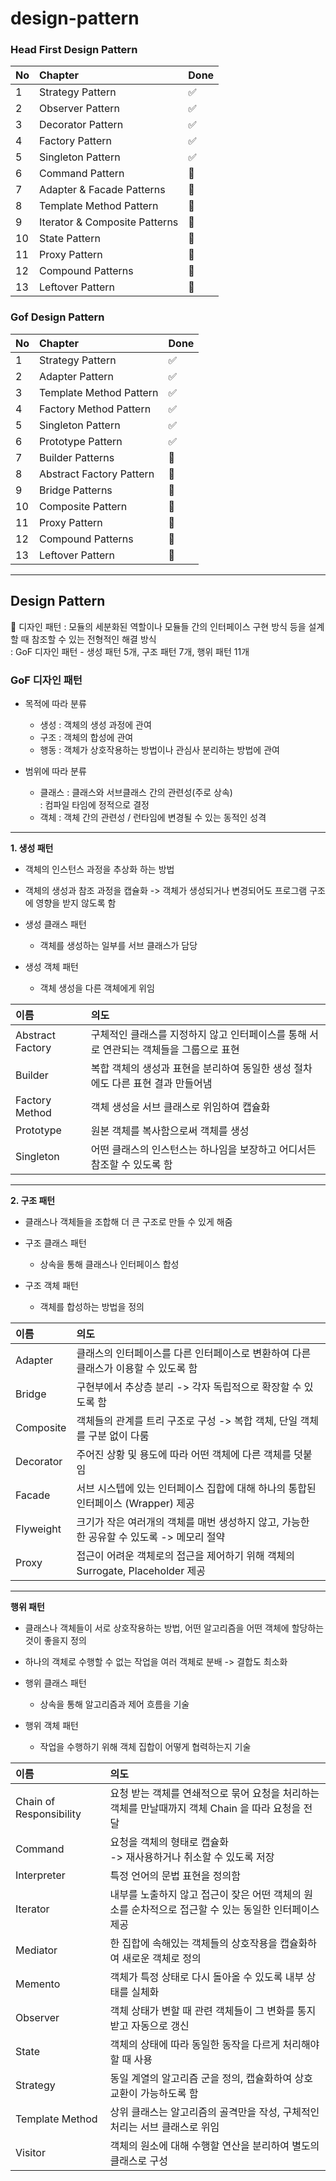 # design-pattern

### Head First Design Pattern


 No | Chapter                       | Done               |
:-- | :-----------------------------| :------------------|
| 1 | Strategy Pattern              | :white_check_mark:  |
| 2 | Observer Pattern              | :white_check_mark:  |
| 3 | Decorator Pattern             | :white_check_mark:  |
| 4 | Factory Pattern               | :white_check_mark:  |
| 5 | Singleton Pattern             | :white_check_mark:  |
| 6 | Command  Pattern              | :black_square_button: |
| 7 | Adapter & Facade Patterns     | :black_square_button: |
| 8 | Template Method Pattern       | :black_square_button: |
| 9 | Iterator & Composite Patterns | :black_square_button: |
| 10 | State Pattern                | :black_square_button: |
| 11 | Proxy Pattern                | :black_square_button: |
| 12 | Compound Patterns            | :black_square_button: |
| 13 | Leftover Pattern             | :black_square_button: |

### Gof Design Pattern


 No | Chapter                       | Done               |
:-- | :-----------------------------| :------------------|
| 1 | Strategy Pattern              | :white_check_mark:  |
| 2 | Adapter Pattern               | :white_check_mark:  |
| 3 | Template Method Pattern       | :white_check_mark:  |
| 4 | Factory Method Pattern        | :white_check_mark:  |
| 5 | Singleton Pattern             | :white_check_mark:  |
| 6 | Prototype  Pattern            | :white_check_mark:  |
| 7 | Builder Patterns              | :black_square_button: |
| 8 | Abstract Factory Pattern      | :black_square_button: |
| 9 | Bridge Patterns               | :black_square_button: |
| 10 | Composite Pattern            | :black_square_button: |
| 11 | Proxy Pattern                | :black_square_button: |
| 12 | Compound Patterns            | :black_square_button: |
| 13 | Leftover Pattern             | :black_square_button: |

<hr>

## Design Pattern

:low_brightness:
디자인 패턴 : 모듈의 세분화된 역할이나 모듈들 간의 인터페이스 구현 방식 등을 
            설계할 때 참조할 수 있는 전형적인 해결 방식<br>
          : GoF 디자인 패턴 - 생성 패턴 5개, 구조 패턴 7개, 행위 패턴 11개

### GoF 디자인 패턴

- 목적에 따라 분류 
  - 생성 : 객체의 생성 과정에 관여
  - 구조 : 객체의 합성에 관여
  - 행동 : 객체가 상호작용하는 방법이나 관심사 분리하는 방법에 관여

- 범위에 따라 분류 
  - 클래스 : 클래스와 서브클래스 간의 관련성(주로 상속)<br>
          : 컴파일 타임에 정적으로 결정
  - 객체 : 객체 간의 관련성 / 런타임에 변경될 수 있는 동적인 성격

<hr>
<b> 1. 생성 패턴</b>

- 객체의 인스턴스 과정을 추상화 하는 방법
- 객체의 생성과 참조 과정을 캡슐화 
 -> 객체가 생성되거나 변경되어도 프로그램 구조에 영향을 받지 않도록 함


- 생성 클래스 패턴
  - 객체를 생성하는 일부를 서브 클래스가 담당
- 생성 객체 패턴
  - 객체 생성을 다른 객체에게 위임
  
| 이름               | 의도                                               |
|:-----------------|:-------------------------------------------------|
| Abstract Factory | 구체적인 클래스를 지정하지 않고 인터페이스를 통해 서로 연관되는 객체들을 그룹으로 표현 |
 | Builder          | 복합 객체의 생성과 표현을 분리하여 동일한 생성 절차에도 다른 표현 결과 만들어냄    |
 | Factory Method   | 객체 생성을 서브 클래스로 위임하여 캡슐화                          |
| Prototype        | 원본 객체를 복사함으로써 객체를 생성                             |
| Singleton        | 어떤 클래스의 인스턴스는 하나임을 보장하고 어디서든 참조할 수 있도록 함         |


<hr>
<b> 2. 구조 패턴</b>

- 클래스나 객체들을 조합해 더 큰 구조로 만들 수 있게 해줌



- 구조 클래스 패턴
  - 상속을 통해 클래스나 인터페이스 합성
- 구조 객체 패턴
  - 객체를 합성하는 방법을 정의

| 이름        | 의도                                                     |
|:----------|:-------------------------------------------------------|
| Adapter   | 클래스의 인터페이스를 다른 인터페이스로 변환하여 다른 클래스가 이용할 수 있도록 함         |
| Bridge    | 구현부에서 추상층 분리 -> 각자 독립적으로 확장할 수 있도록 함                   |
| Composite | 객체들의 관계를 트리 구조로 구성 -> 복합 객체, 단일 객체를 구분 없이 다룸           |
| Decorator | 주어진 상황 및 용도에 따라 어떤 객체에 다른 객체를 덧붙임                      |
| Facade    | 서브 시스텝에 있는 인터페이스 집합에 대해 하나의 통합된 인터페이스 (Wrapper) 제공     |
| Flyweight | 크기가 작은 여러개의 객체를 매번 생성하지 않고, 가능한 한 공유할 수 있도록 -> 메모리 절약  |
| Proxy     | 접근이 어려운 객체로의 접근을 제어하기 위해 객체의 Surrogate, Placeholder 제공 |


<hr>
<b>행위 패턴</b>

- 클래스나 객체들이 서로 상호작용하는 방법, 어떤 알고리즘을 어떤 객체에 할당하는 것이 좋을지 정의
- 하나의 객체로 수행할 수 없는 작업을 여러 객체로 분배 -> 결합도 최소화


- 행위 클래스 패턴
  - 상속을 통해 알고리즘과 제어 흐름을 기술
- 행위 객체 패턴
  - 작업을 수행하기 위해 객체 집합이 어떻게 협력하는지 기술

| 이름                      | 의도                                                         |
|:------------------------|:-----------------------------------------------------------|
| Chain of Responsibility | 요청 받는 객체를 연쇄적으로 묶어 요청을 처리하는 객체를 만날때까지 객체 Chain 을 따라 요청을 전달 |
| Command                 | 요청을 객체의 형태로 캡슐화 <br> -> 재사용하거나 취소할 수 있도록 저장                |
| Interpreter             | 특정 언어의 문법 표현을 정의함                                          |
| Iterator                | 내부를 노출하지 않고 접근이 잦은 어떤 객체의 원소를 순차적으로 접근할 수 있는 동일한 인터페이스 제공  |
| Mediator                | 한 집합에 속해있는 객체들의 상호작용을 캡슐화하여 새로운 객체로 정의                     |
| Memento                 | 객체가 특정 상태로 다시 돌아올 수 있도록 내부 상태를 실체화                         |
| Observer                | 객체 상태가 변할 때 관련 객체들이 그 변화를 통지받고 자동으로 갱신                     |
| State                   | 객체의 상태에 따라 동일한 동작을 다르게 처리해야할 때 사용                          |
| Strategy                | 동일 계열의 알고리즘 군을 정의, 캡슐화하여 상호교환이 가능하도록 함                     |
| Template Method         | 상위 클래스는 알고리즘의 골격만을 작성, 구체적인 처리는 서브 클래스로 위임                 |
| Visitor                 | 객체의 원소에 대해 수행할 연산을 분리하여 별도의 클래스로 구성                        |

